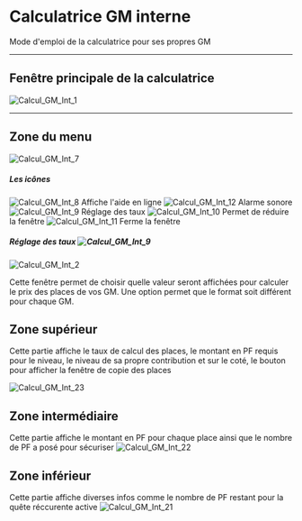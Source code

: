 # Calculatrice GM interne
Mode d'emploi de la calculatrice pour ses propres GM

---

## Fenêtre principale de la calculatrice
![Calcul_GM_Int_1](https://user-images.githubusercontent.com/61996796/143266417-9adb6d5e-e1bd-44a8-b7ad-626196112e6e.png)

---

## Zone du menu
![Calcul_GM_Int_7](https://user-images.githubusercontent.com/61996796/143267032-3f2a14c9-8df8-40fa-9dbb-39670d9d3a18.png)

##### Les icônes

![Calcul_GM_Int_8](https://user-images.githubusercontent.com/61996796/143270602-0f6ec25c-612e-4e8c-8328-6027cc6341a5.png) Affiche l'aide en ligne
![Calcul_GM_Int_12](https://user-images.githubusercontent.com/61996796/143270884-350c27f7-3893-496a-9397-dd3ae149b3b7.png) Alarme sonore
![Calcul_GM_Int_9](https://user-images.githubusercontent.com/61996796/143270941-043751c9-ae0b-49c5-b351-72cb6b2138fc.png) Réglage des taux
![Calcul_GM_Int_10](https://user-images.githubusercontent.com/61996796/143271020-9d9c29ac-eeb4-4d48-8d4d-b3c47c696b2a.png) Permet de réduire la fenêtre
![Calcul_GM_Int_11](https://user-images.githubusercontent.com/61996796/143271052-87464308-d3ad-4299-a017-dba66338eff8.png) Ferme la fenêtre


##### Réglage des taux ![Calcul_GM_Int_9](https://user-images.githubusercontent.com/61996796/143271686-76b5ef75-f3dc-46e0-97df-29cfbddf5b24.png)

![Calcul_GM_Int_2](https://user-images.githubusercontent.com/61996796/143271123-4a31d061-8895-4aed-9646-69bc289c0bba.png)

Cette fenêtre permet de choisir quelle valeur seront affichées pour calculer le prix des places de vos GM. Une option permet que le format soit différent pour chaque GM.


## Zone supérieur
Cette partie affiche le taux de calcul des places, le montant en PF requis pour le niveau, le niveau de sa propre contribution et sur le coté, le bouton pour afficher la fenêtre de copie des places 

![Calcul_GM_Int_23](https://user-images.githubusercontent.com/61996796/143283662-ef3a1bb0-d03b-4432-b052-2cd16553a340.png)

## Zone intermédiaire
Cette partie affiche le montant en PF pour chaque place ainsi que le nombre de PF a posé pour sécuriser
![Calcul_GM_Int_22](https://user-images.githubusercontent.com/61996796/143282691-f6ccbaed-8afb-4f89-ab17-a6cfdbd7a54e.png)

## Zone inférieur
Cette partie affiche diverses infos comme le nombre de PF restant pour la quête réccurente active
![Calcul_GM_Int_21](https://user-images.githubusercontent.com/61996796/143282712-6c381d1d-dd71-43d4-898c-f6c65ce619c1.png)

